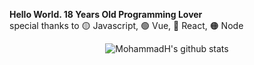 **Hello World. 18 Years Old Programming Lover**  
special thanks to 🟡 Javascript, 🟢 Vue, 🔵 React, 🟠 Node   

<div align="center">
  
![MohammadH's github stats](https://github-readme-stats.vercel.app/api?username=mhsattarian&show_icons=true)

</div>
